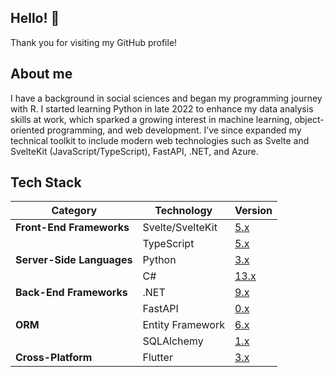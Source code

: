 ## Hello! 👋

Thank you for visiting my GitHub profile! 

## About me

I have a background in social sciences and began my programming journey with R. I started learning Python in late 2022 to enhance my data analysis skills at work, which sparked a growing interest in machine learning, object-oriented programming, and web development. I’ve since expanded my technical toolkit to include modern web technologies such as Svelte and SvelteKit (JavaScript/TypeScript), FastAPI, .NET, and Azure. 

## Tech Stack

| **Category**              | **Technology**      | **Version**                                              |
|---------------------------|---------------------|-------------------------------------------------------|
| **Front-End Frameworks**  | Svelte/SvelteKit    | [5.x](https://svelte.dev/)                        |
|                           | TypeScript          | [5.x](https://www.typescriptlang.org/)        |
| **Server-Side Languages** | Python                 | [3.x](https://www.python.org/)    |
|                           | C#               | [13.x](https://docs.microsoft.com/en-us/dotnet/csharp/)     |
| **Back-End Frameworks**   | .NET                | [9.x](https://dotnet.microsoft.com/)                |
|                           | FastAPI             | [0.x](https://fastapi.tiangolo.com/)             |
| **ORM**                   | Entity Framework    | [6.x](https://docs.microsoft.com/en-us/ef/)|
|                           | SQLAlchemy          | [1.x](https://www.sqlalchemy.org/)            |
| **Cross-Platform**        | Flutter             | [3.x](https://flutter.dev/)                      |

<!--
**zachhollow/zachhollow** is a ✨ _special_ ✨ repository because its `README.md` (this file) appears on your GitHub profile.
